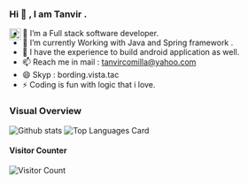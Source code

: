 ### Hi 👋 , I am Tanvir  .


<a href="https://stackoverflow.com/users/3409234/tanvirchowdhury">
  <img align="left" alt="Tanvir | StackOverflow" width="21px" src="https://raw.githubusercontent.com/shinokada/shinokada/master/assets/stackoverflow.png"/>
</a>


- 🔭  I’m a Full stack software developer.
- 🌱  I’m currently Working with Java and Spring framework .
- 👯  I have the experience to build android application as well.
- 📫  Reach me in mail : tanvircomilla@yahoo.com
- 😄  Skyp : bording.vista.tac
- ⚡  Coding is fun with logic that i love.


### Visual Overview<br>
![Github stats](https://github-readme-stats.vercel.app/api?username=tanvirgh&theme=vue&show_icons=true&count_private=true&hide=issues,contribs)
![Top Languages Card](https://github-readme-stats.vercel.app/api/top-langs/?username=tanvirgh&layout=compact)
<br>
#### Visitor Counter<br>
![Visitor Count](https://profile-counter.glitch.me/{tanvirgh}/count.svg)

